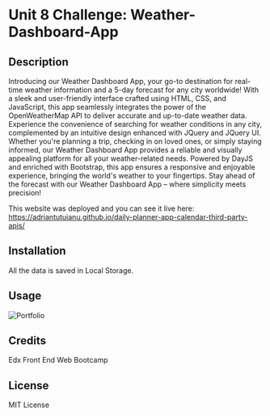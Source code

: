 # Unit 8 Challenge: Weather-Dashboard-App

## Description

Introducing our Weather Dashboard App, your go-to destination for real-time weather information and a 5-day forecast for any city worldwide! With a sleek and user-friendly interface crafted using HTML, CSS, and JavaScript, this app seamlessly integrates the power of the OpenWeatherMap API to deliver accurate and up-to-date weather data. Experience the convenience of searching for weather conditions in any city, complemented by an intuitive design enhanced with JQuery and JQuery UI. Whether you're planning a trip, checking in on loved ones, or simply staying informed, our Weather Dashboard App provides a reliable and visually appealing platform for all your weather-related needs. Powered by DayJS and enriched with Bootstrap, this app ensures a responsive and enjoyable experience, bringing the world's weather to your fingertips. Stay ahead of the forecast with our Weather Dashboard App – where simplicity meets precision!

This website was deployed and you can see it live here: https://adriantutuianu.github.io/daily-planner-app-calendar-third-party-apis/

## Installation

All the data is saved in Local Storage.

## Usage

![Portfolio](./images/preview%20challenge%20week%207.png)

## Credits

Edx Front End Web Bootcamp

## License

MIT License
